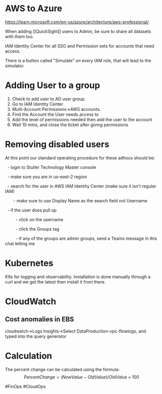 # AWS to Azure
https://learn.microsoft.com/en-us/azure/architecture/aws-professional/

When adding [[QuickSight]] users to Admin, be sure to share all datasets with them too. 

IAM Identity Center for all SSO and Permission sets for accounts that need access. 

There is a button called "Simulate" on every IAM role, that will lead to the simulator.

# Adding User to a group
1. Check to add user to AD user group. 
2. Go to IAM Identity Center
3. Multi-Account Permissions->AWS accounts.
4. Find the Account the User needs access to
5. Add the level of permissions needed then add the user to the account
6. Wait 10 mins, and close the ticket after giving permissions

# Removing disabled users
At this point our standard operating procedure for these adhocs should be:

  - login to Stuller Technology Master console

  - make sure you are in us-east-2 region

  - search for the user in AWS IAM Identity Center (make sure it isn't regular IAM)

       - make sure to use Display Name as the search field not Username

  - if the user does pull up

         - click on the username

         - click the Groups tag

         - if any of the groups are admin groups, send a Teams message in this chat letting me

# Kubernetes
K9s for logging and observability.
Installation is done manually through a curl and we get the latest then install it from there.


# CloudWatch

## Cost anomalies in EBS 
cloudwatch->Logs Insights->Select DataProduction-vpc-flowlogs, and typed into the query generator

# Calculation

The percent change can be calculated using the formula:
$$
Percent Change = (New Value - Old Value)/ Old Value​×100
$$

#FinOps #CloudOps 
